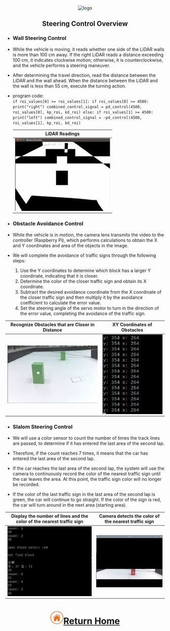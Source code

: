 <div align=center> <img src="../../../other/img/logo.png" width=300 alt=" logo"> </div>

## <div align="center">Steering Control Overview</div> 

 - ### Wall Steering Control
  - While the vehicle is moving, it reads whether one side of the LiDAR walls is more than 100 cm away. If the right LiDAR reads a distance exceeding 100 cm, it indicates clockwise motion; otherwise, it is counterclockwise, and the vehicle performs a steering maneuver.
  - After determining the travel direction, read the distance between the LiDAR and the wall ahead. When the distance between the LiDAR and the wall is less than 55 cm, execute the turning action.
  - program code:  
        ```
        if roi_values[0] >= roi_values[1]:
            if roi_values[0] >= 4500:
                print("right")
                combined_control_signal = pd_control(4500, roi_values[0], kp_roi, kd_roi)
        else:
            if roi_values[1] >= 4500:
                print("left")
                combined_control_signal = -pd_control(4500, roi_values[1], kp_roi, kd_roi)
        ```
    
    |LiDAR Readings|
    |:---:|
    |<div align="center"> <img src="./img/inverse highlight and binarization.png" width="300" alt="Detecting_nearby_obstacles"></div>|

- ### Obstacle Avoidance Control
 - While the vehicle is in motion, the camera lens transmits the video to the controller (Raspberry Pi), which performs calculations to obtain the X and Y coordinates and area of the objects in the image.
 - We will complete the avoidance of traffic signs through the following steps:  
   1. Use the Y coordinates to determine which block has a larger Y coordinate, indicating that it is closer.  
   2. Determine the color of the closer traffic sign and obtain its X coordinate.  
   3. Subtract the desired avoidance coordinate from the X coordinate of the closer  traffic sign and then multiply it by the avoidance coefficient to calculate the error value.  
   4. Set the steering angle of the servo motor to turn in the direction of the error value, completing the avoidance of the traffic sign.

<div align=center>

  |Recognize Obstacles that are Closer in Distance|XY Coordinates of Obstacles|
  |:---:|:---:|
  |<div align="center"> <img src="./img/Detecting_nearby_obstacles.png" width="400" alt="Detecting_nearby_obstacles"></div>|<div align="center"> <img src="./img/Obstacle_XY_coordinates.png" width="250" alt="Obstacle_XY_coordinates"></div>|

</div>  


 - ### Slalom Steering Control

  - We will use a color sensor to count the number of times the track lines are passed, to determine if it has entered the last area of the second lap.
  - Therefore, if the count reaches 7 times, it means that the car has entered the last area of the second lap.
  - If the car reaches the last area of the second lap, the system will use the camera to continuously record the color of the nearest traffic sign until the car leaves the area. At this point, the traffic sign color will no longer be recorded.
  - If the color of the last traffic sign in the last area of the second lap is green, the car will continue to go straight. If the color of the sign is red, the car will turn around in the next area (starting area).

 <div align="center">

|Display the number of lines and the color of the nearest traffic sign|Camera detects the color of the nearest traffic sign|
|:---:|:---:
|<div align="center"> <img src="./img/detect_last_obstacle.png" width="300" alt="detect_last_obstacle"></div>|<div align="center"> <img src="./img/camera_detects_color.png" width="300" alt="camera_detects_color"></div>|

</div>

# <div align="center">![HOME](../../other/img/home.png)[Return Home](../../)</div>  


